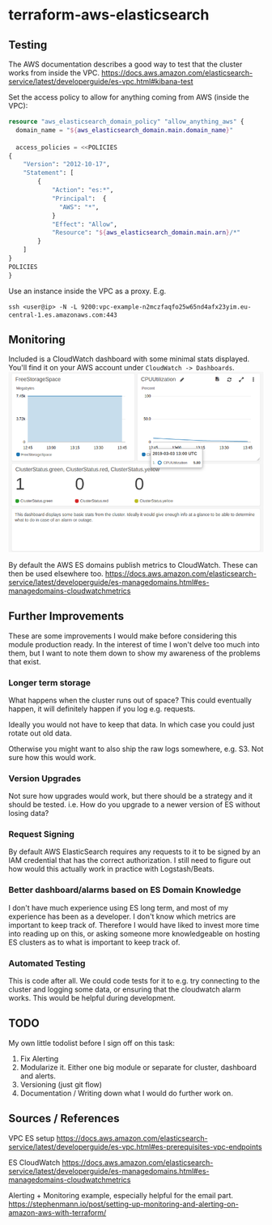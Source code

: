 # terraform-aws-elasticsearch

## Testing

The AWS documentation describes a good way to test that the cluster works from inside the VPC.
https://docs.aws.amazon.com/elasticsearch-service/latest/developerguide/es-vpc.html#kibana-test

Set the access policy to allow for anything coming from AWS (inside the VPC):

```tf
resource "aws_elasticsearch_domain_policy" "allow_anything_aws" {
  domain_name = "${aws_elasticsearch_domain.main.domain_name}"

  access_policies = <<POLICIES
{
    "Version": "2012-10-17",
    "Statement": [
        {
            "Action": "es:*",
            "Principal":  {
              "AWS": "*",
            }
            "Effect": "Allow",
            "Resource": "${aws_elasticsearch_domain.main.arn}/*"
        }
    ]
}
POLICIES
}
```

Use an instance inside the VPC as a proxy. E.g.

```
ssh <user@ip> -N -L 9200:vpc-example-n2mczfaqfo25w65nd4afx23yim.eu-central-1.es.amazonaws.com:443
```

## Monitoring

Included is a CloudWatch dashboard with some minimal stats displayed. You'll find it on your AWS account under `CloudWatch -> Dashboards`.
![A nice picture of the dashboard](./dashboard.png)

By default the AWS ES domains publish metrics to CloudWatch. These can then be used elsewhere too.
https://docs.aws.amazon.com/elasticsearch-service/latest/developerguide/es-managedomains.html#es-managedomains-cloudwatchmetrics

## Further Improvements

These are some improvements I would make before considering this module production ready. In the interest of time
I won't delve too much into them, but I want to note them down to show my awareness of the problems that exist.

### Longer term storage

What happens when the cluster runs out of space? This could eventually happen, it will definitely happen
if you log e.g. requests.

Ideally you would not have to keep that data. In which case you could just rotate out old data.

Otherwise you might want to also ship the raw logs somewhere, e.g. S3. Not sure how this would work.

### Version Upgrades

Not sure how upgrades would work, but there should be a strategy and it should be tested. i.e. How do you upgrade to a newer
version of ES without losing data?

### Request Signing

By default AWS ElasticSearch requires any requests to it to be signed by an IAM credential that has the correct authorization.
I still need to figure out how would this actually work in practice with Logstash/Beats.

### Better dashboard/alarms based on ES Domain Knowledge

I don't have much experience using ES long term, and most of my experience has been as a developer. I don't know
which metrics are important to keep track of. Therefore I would have liked to invest more time into reading up on
this, or asking someone more knowledgeable on hosting ES clusters as to what is important to keep track of.

### Automated Testing

This is code after all. We could code tests for it to e.g. try connecting to the cluster and logging some data, or ensuring that the cloudwatch alarm works. This would be helpful during development.

## TODO

My own little todolist before I sign off on this task:

1. Fix Alerting
2. Modularize it. Either one big module or separate for cluster, dashboard and alerts.
3. Versioning (just git flow)
4. Documentation / Writing down what I would do further work on.

## Sources / References

VPC ES setup
https://docs.aws.amazon.com/elasticsearch-service/latest/developerguide/es-vpc.html#es-prerequisites-vpc-endpoints

ES CloudWatch
https://docs.aws.amazon.com/elasticsearch-service/latest/developerguide/es-managedomains.html#es-managedomains-cloudwatchmetrics

Alerting + Monitoring example, especially helpful for the email part.
https://stephenmann.io/post/setting-up-monitoring-and-alerting-on-amazon-aws-with-terraform/
